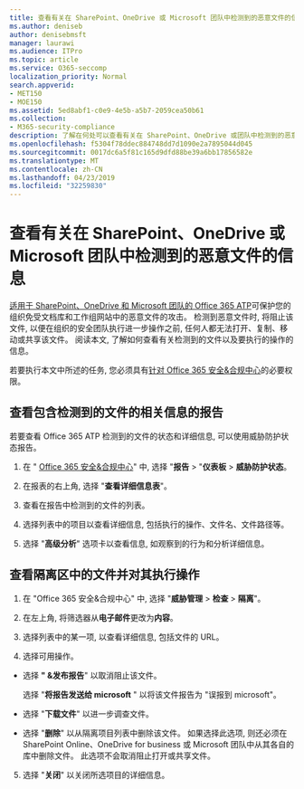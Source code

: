 ```yaml
---
title: 查看有关在 SharePoint、OneDrive 或 Microsoft 团队中检测到的恶意文件的信息
ms.author: deniseb
author: denisebmsft
manager: laurawi
ms.audience: ITPro
ms.topic: article
ms.service: O365-seccomp
localization_priority: Normal
search.appverid:
- MET150
- MOE150
ms.assetid: 5ed8abf1-c0e9-4e5b-a5b7-2059cea50b61
ms.collection:
- M365-security-compliance
description: 了解在何处可以查看有关在 SharePoint、OneDrive 或团队中检测到的恶意文件的信息, 以及如何对这些文件执行操作。
ms.openlocfilehash: f5304f78ddec884748dd7d1090e2a7895044d045
ms.sourcegitcommit: 0017dc6a5f81c165d9dfd88be39a6bb17856582e
ms.translationtype: MT
ms.contentlocale: zh-CN
ms.lasthandoff: 04/23/2019
ms.locfileid: "32259830"
---
```

# <a name="view-information-about-malicious-files-detected-in-sharepoint-onedrive-or-microsoft-teams"></a>查看有关在 SharePoint、OneDrive 或 Microsoft 团队中检测到的恶意文件的信息

[适用于 SharePoint、OneDrive 和 Microsoft 团队的 Office 365 ATP](atp-for-spo-odb-and-teams.md)可保护您的组织免受文档库和工作组网站中的恶意文件的攻击。 检测到恶意文件时, 将阻止该文件, 以便在组织的安全团队执行进一步操作之前, 任何人都无法打开、复制、移动或共享该文件。 阅读本文, 了解如何查看有关检测到的文件以及要执行的操作的信息。 

若要执行本文中所述的任务, 您必须具有[针对 Office 365 安全&amp;合规中心](permissions-in-the-security-and-compliance-center.md)的必要权限。 
  
## <a name="view-reports-with-information-about-detected-files"></a>查看包含检测到的文件的相关信息的报告

若要查看 Office 365 ATP 检测到的文件的状态和详细信息, 可以使用威胁防护状态报告。
  
1. 在 " [Office 365 安全&amp;合规中心](https://protection.office.com)" 中, 选择 "**报告** \> "**仪表板** \> **威胁防护状态**。
    
2. 在报表的右上角, 选择 "**查看详细信息表**"。
    
3. 查看在报告中检测到的文件的列表。
    
4. 选择列表中的项目以查看详细信息, 包括执行的操作、文件名、文件路径等。
    
5. 选择 "**高级分析**" 选项卡以查看信息, 如观察到的行为和分析详细信息。 
  
## <a name="view-and-take-action-on-files-in-quarantine"></a>查看隔离区中的文件并对其执行操作

1. 在 "Office 365 安全&amp;合规中心" 中, 选择 "**威胁管理** \> **检查** \> **隔离**"。
    
2. 在左上角, 将筛选器从**电子邮件**更改为**内容**。
    
3. 选择列表中的某一项, 以查看详细信息, 包括文件的 URL。
    
4. 选择可用操作。
    
  - 选择 **" &amp;发布报告**" 以取消阻止该文件。 
    
    选择 "**将报告发送给 microsoft** " 以将该文件报告为 "误报到 microsoft"。 
    
  - 选择 "**下载文件**" 以进一步调查文件。 
    
  - 选择 "**删除**" 以从隔离项目列表中删除该文件。 如果选择此选项, 则还必须在 SharePoint Online、OneDrive for business 或 Microsoft 团队中从其各自的库中删除文件。 此选项不会取消阻止打开或共享文件。 
    
5. 选择 "**关闭**" 以关闭所选项目的详细信息。 
  
  

